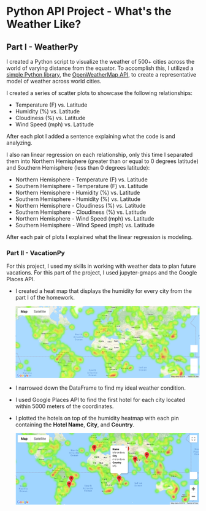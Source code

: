 # Python API Project - What's the Weather Like?

## Part I - WeatherPy

I created a Python script to visualize the weather of 500+ cities across the world of varying distance from the equator. To accomplish this, I utilized a [simple Python library](https://pypi.python.org/pypi/citipy), the [OpenWeatherMap API](https://openweathermap.org/api), to create a representative model of weather across world cities.

I created a series of scatter plots to showcase the following relationships:

* Temperature (F) vs. Latitude
* Humidity (%) vs. Latitude
* Cloudiness (%) vs. Latitude
* Wind Speed (mph) vs. Latitude

After each plot I added a sentence explaining what the code is and analyzing.

I also ran linear regression on each relationship, only this time I separated them into Northern Hemisphere (greater than or equal to 0 degrees latitude) and Southern Hemisphere (less than 0 degrees latitude):

* Northern Hemisphere - Temperature (F) vs. Latitude
* Southern Hemisphere - Temperature (F) vs. Latitude
* Northern Hemisphere - Humidity (%) vs. Latitude
* Southern Hemisphere - Humidity (%) vs. Latitude
* Northern Hemisphere - Cloudiness (%) vs. Latitude
* Southern Hemisphere - Cloudiness (%) vs. Latitude
* Northern Hemisphere - Wind Speed (mph) vs. Latitude
* Southern Hemisphere - Wind Speed (mph) vs. Latitude

After each pair of plots I explained what the linear regression is modeling.

### Part II - VacationPy

For this project, I used my skills in working with weather data to plan future vacations. For this part of the project, I used jupyter-gmaps and the Google Places API.

* I created a heat map that displays the humidity for every city from the part I of the homework.

  ![heatmap](Images/heatmap.png)

* I narrowed down the DataFrame to find my ideal weather condition. 

* I used Google Places API to find the first hotel for each city located within 5000 meters of the coordinates.

* I plotted the hotels on top of the humidity heatmap with each pin containing the **Hotel Name**, **City**, and **Country**.

  ![hotel map](Images/hotel_map.png)

